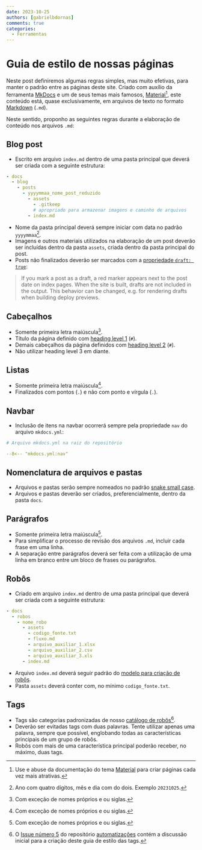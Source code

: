 ```yaml
---
date: 2023-10-25
authors: [gabrielbdornas]
comments: true
categories:
  - Ferramentas
---
```


# Guia de estilo de nossas páginas

Neste post definiremos algumas regras simples, mas muito efetivas, para manter o padrão entre as páginas deste site.
Criado com auxílio da ferramenta [MkDocs](https://www.mkdocs.org/) e um de seus temas mais famosos, [Material](https://squidfunk.github.io/mkdocs-material/)[^2], este conteúdo está, quase exclusivamente, em arquivos de texto no formato [Markdown](https://www.markdownguide.org/basic-syntax/) (`.md`).

<!-- more -->

Neste sentido, proponho as seguintes regras durante a elaboração de conteúdo nos arquivos `.md`:

## Blog post

- Escrito em arquivo `index.md` dentro de uma pasta principal que deverá ser criada com a seguinte estrutura:

```yml
- docs
  - blog
    - posts
      - yyyymmaa_nome_post_reduzido
        - assets
          - .gitkeep
          # apropriado para armazenar imagens e caminho de arquivos
        - index.md
```

- Nome da pasta principal deverá sempre iniciar com data no padrão `yyyymmaa`[^3].
- Imagens e outros materiais utilizados na elaboração de um post deverão ser incluídas dentro da pasta `assets`, criada dentro da pasta principal do post.
- Posts não finalizados deverão ser marcados com a [propriedade `draft: true`](https://squidfunk.github.io/mkdocs-material/setup/setting-up-a-blog/?h=blog#writing-your-first-post:~:text=Create%20a%20new%20file%20called):

> If you mark a post as a draft, a red marker appears next to the post date on index pages. When the site is built, drafts are not included in the output. This behavior can be changed, e.g. for rendering drafts when building deploy previews.


## Cabeçalhos

- Somente primeira letra maiúscula[^1].
- Título da página definido com [heading level 1](https://www.markdownguide.org/basic-syntax/#:~:text=%23-,Heading%20level%201,-%3Ch1%3EHeading%20level) (`#`).
- Demais cabeçalhos da página definidos com [heading level 2](https://www.markdownguide.org/basic-syntax/#:~:text=%23%23-,Heading%20level%202,-%3Ch2%3EHeading%20level) (`#`).
- Não utilizar heading level 3 em diante.

## Listas

- Somente primeira letra maiúscula[^1].
- Finalizados com pontos (`.`) e não com ponto e vírgula (`.`).

## Navbar

- Inclusão de itens na navbar ocorrerá sempre pela propriedade `nav` do arquivo `mkdocs.yml`:

```yml
# Arquivo mkdocs.yml na raiz do repositório

--8<-- "mkdocs.yml:nav"
```

## Nomenclatura de arquivos e pastas

- Arquivos e pastas serão sempre nomeados no padrão [snake small case](https://en.wikipedia.org/wiki/Snake_case).
- Arquivos e pastas deverão ser criados, preferencialmente, dentro da pasta `docs`.

## Parágrafos

- Somente primeira letra maiúscula[^1].
- Para simplificar o processo de revisão dos arquivos `.md`, incluir cada frase em uma linha.
- A separação entre parágrafos deverá ser feita com a utilização de uma linha em branco entre um bloco de frases ou parágrafos.

## Robôs

- Criado em arquivo `index.md` dentro de uma pasta principal que deverá ser criada com a seguinte estrutura:

```yml
- docs
  - robos
    - nome_robo
      - assets
        - codigo_fonte.txt
        - fluxo.md
        - arquivo_auxiliar_1.xlsx
        - arquivo_auxiliar_2.csv
        - arquivo_auxiliar_3.xls
      - index.md
```

- Arquivo `index.md` deverá seguir padrão do [modelo para criação de robôs](../../../robos/modelo/index.md).
- Pasta `assets` deverá conter com, no mínimo `codigo_fonte.txt`.

## Tags

- Tags são categorias padronizadas de nosso [catálogo de robôs](../../../robos/index.md)[^4].
- Deverão ser evitadas tags com duas palavras. Tente utilizar apenas uma palavra, sempre que possível, englobando todas as características principais de um grupo de robôs.
- Robôs com mais de uma característica principal poderão receber, no máximo, duas tags.

[^1]: Com exceção de nomes próprios e ou siglas.
[^2]: Use e abuse da documentação do tema [Material](https://squidfunk.github.io/mkdocs-material/) para criar páginas cada vez mais atrativas.
[^3]: Ano com quatro dígitos, mês e dia com do dois. Exemplo `20231025`.
[^4]: O [Issue número 5](https://github.com/automatiza-mg/automatizacoes/issues/5) do repositório [automatizações](https://github.com/automatiza-mg/automatizacoes) contém a discussão inicial para a criação deste guia de estilo das tags.
